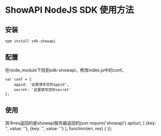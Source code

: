 # ShowAPI NodeJS SDK 使用方法

## 安装
    npm install sdk-showapi

## 配置
在node\_module下找到sdk-showapi，修改index.js中的conf。

    var conf = {
        appid: '这里填写您的appid',
        secret: '这里填写您的secret'
    };

## 使用
其中res返回的是showapi服务器返回的json
    require('showapi').api(url, [
                {key: '', value: ''},
                {key: '', value: ''}
            ], function(err, res) {
            });
